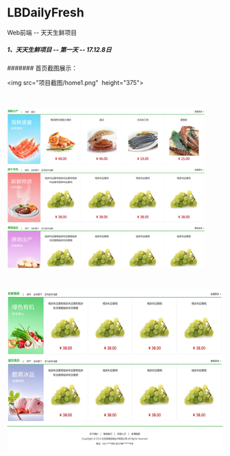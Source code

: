 # LBDailyFresh
Web前端 -- 天天生鲜项目





##### 1、天天生鲜项目 -- 第一天 -- 17.12.8日

####### 首页截图展示：


<img src="项目截图/home1.png"  height="375"><br><br><br>

<img src="项目截图/home2.png"  height="375"><br><br><br>

<img src="项目截图/home3.png"  height="375"><br><br><br>




















